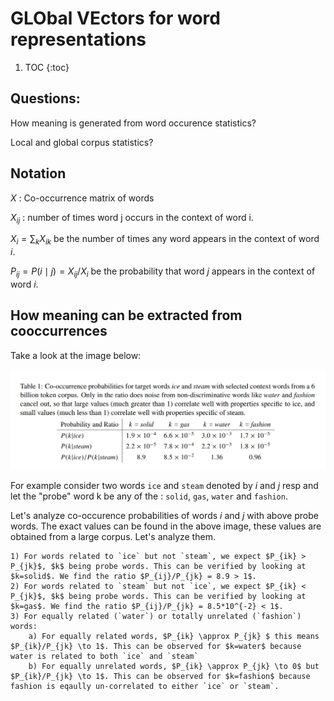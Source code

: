 # GLObal VEctors for word representations

1. TOC
{:toc}

## Questions:
How meaning is generated from word occurence statistics?

Local and global corpus statistics?

## Notation

$X$ : Co-occurrence matrix of words

$X_{ij}$ : number of times word j occurs in the context of word i.

$X_{i} = \sum_{k}X_{ik}$ be the number of times any word appears in the context of word $i$.

$P_{ij}=P(i \mid j)=X_{ij}/X_{i}$ be the probability that word $j$ appears in the context of word $i$.


## How meaning can be extracted from cooccurrences

Take a look at the image below:

![co-occ-probs](/images/co-occ-probs.png)

For example consider two words `ice` and `steam` denoted by $i$ and $j$ resp and let the "probe" word k be any of the : `solid`,  `gas`, `water` and `fashion`.


Let's analyze co-occurence probabilities of words $i$ and $j$ with above probe words. The exact values can be found in the above image, these values are obtained from a large corpus. Let's analyze them.

    1) For words related to `ice` but not `steam`, we expect $P_{ik} > P_{jk}$, $k$ being probe words. This can be verified by looking at $k=solid$. We find the ratio $P_{ij}/P_{jk} = 8.9 > 1$.
    2) For words related to `steam` but not `ice`, we expect $P_{ik} < P_{jk}$, $k$ being probe words. This can be verified by looking at $k=gas$. We find the ratio $P_{ij}/P_{jk} = 8.5*10^{-2} < 1$.
    3) For equally related (`water`) or totally unrelated (`fashion`) words:
        a) For equally related words, $P_{ik} \approx P_{jk} $ this means $P_{ik}/P_{jk} \to 1$. This can be observed for $k=water$ because water is related to both `ice` and `steam`
        b) For equally unrelated words, $P_{ik} \approx P_{jk} \to 0$ but $P_{ik}/P_{jk} \to 1$. This can be observed for $k=fashion$ because fashion is eqaully un-correlated to either `ice` or `steam`.
